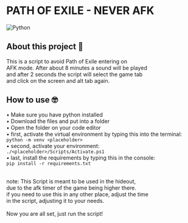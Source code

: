# PATH OF EXILE - NEVER AFK
![Python](https://img.shields.io/badge/python-3670A0?style=for-the-badge&logo=python&logoColor=ffdd54)

## About this project 📌
This is a script to avoid Path of Exile entering on<br>
AFK mode. After about 8 minutes a sound will be played<br>
and after 2 seconds the script will select the game tab<br>
and click on the screen and alt tab again. 

## How to use 🤓
• Make sure you have python installed<br>
• Download the files and put into a folder<br>
• Open the folder on your code editor<br>
• first, activate the virtual environment by typing this into the terminal:<br>
```python -m venv <placeholder>```<br>
• second, activate your environment:<br>
```./<placeholder>/Scripts/Activate.ps1```<br>
• last, install the requirements by typing this in the console:<br>
```pip install -r requirements.txt```<br><br>

note: This Script is meant to be used in the hideout,<br>
due to the afk timer of the game being higher there.<br>
if you need to use this in any other place, adjust the time<br>
in the script, adjusting it to your needs.<br><br>
Now you are all set, just run the script!
